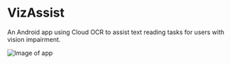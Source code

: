 # VizAssist
An Android app using Cloud OCR to assist text reading tasks for users with vision impairment.

![Image of app](https://github.com/ChrisSun99/VizAssist/recognition_result.png)
